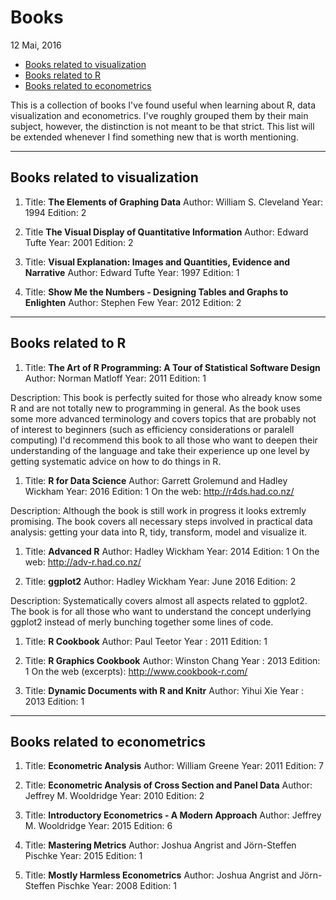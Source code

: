 Books
================
12 Mai, 2016

-   [Books related to visualization](#books-related-to-visualization)
-   [Books related to R](#books-related-to-r)
-   [Books related to econometrics](#books-related-to-econometrics)

This is a collection of books I've found useful when learning about R, data visualization and econometrics. I've roughly grouped them by their main subject, however, the distinction is not meant to be that strict. This list will be extended whenever I find something new that is worth mentioning.

------------------------------------------------------------------------

Books related to visualization
------------------------------

1.  Title: **The Elements of Graphing Data**
     Author: William S. Cleveland
     Year: 1994
     Edition: 2

2.  Title **The Visual Display of Quantitative Information**
     Author: Edward Tufte
     Year: 2001
     Edition: 2

3.  Title: **Visual Explanation: Images and Quantities, Evidence and Narrative**
     Author: Edward Tufte
     Year: 1997
     Edition: 1

4.  Title: **Show Me the Numbers - Designing Tables and Graphs to Enlighten**
     Author: Stephen Few
     Year: 2012
     Edition: 2

------------------------------------------------------------------------

Books related to R
------------------

1.  Title: **The Art of R Programming: A Tour of Statistical Software Design**
     Author: Norman Matloff
     Year: 2011
     Edition: 1

Description: This book is perfectly suited for those who already know some R and are not totally new to programming in general. As the book uses some more advanced terminology and covers topics that are probably not of interest to beginners (such as efficiency considerations or paralell computing) I'd recommend this book to all those who want to deepen their understanding of the language and take their experience up one level by getting systematic advice on how to do things in R.

1.  Title: **R for Data Science**
     Author: Garrett Grolemund and Hadley Wickham
     Year: 2016
     Edition: 1
     On the web: <http://r4ds.had.co.nz/>

Description: Although the book is still work in progress it looks extremly promising. The book covers all necessary steps involved in practical data analysis: getting your data into R, tidy, transform, model and visualize it.

1.  Title: **Advanced R**
     Author: Hadley Wickham
     Year: 2014
     Edition: 1
     On the web: <http://adv-r.had.co.nz/>

2.  Title: **ggplot2**
     Author: Hadley Wickham
     Year: June 2016
     Edition: 2

Description: Systematically covers almost all aspects related to ggplot2. The book is for all those who want to understand the concept underlying ggplot2 instead of merly bunching together some lines of code.

1.  Title: **R Cookbook**
     Author: Paul Teetor
     Year : 2011
     Edition: 1

2.  Title: **R Graphics Cookbook**
     Author: Winston Chang
     Year : 2013
     Edition: 1
     On the web (excerpts): <http://www.cookbook-r.com/>

3.  Title: **Dynamic Documents with R and Knitr**
     Author: Yihui Xie
     Year : 2013
     Edition: 1

------------------------------------------------------------------------

Books related to econometrics
-----------------------------

1.  Title: **Econometric Analysis**
     Author: William Greene
     Year: 2011
     Edition: 7

2.  Title: **Econometric Analysis of Cross Section and Panel Data**
     Author: Jeffrey M. Wooldridge
     Year: 2010
     Edition: 2

3.  Title: **Introductory Econometrics - A Modern Approach**
     Author: Jeffrey M. Wooldridge
     Year: 2015
     Edition: 6

4.  Title: **Mastering Metrics**
     Author: Joshua Angrist and Jörn-Steffen Pischke
     Year: 2015
     Edition: 1

5.  Title: **Mostly Harmless Econometrics**
     Author: Joshua Angrist and Jörn-Steffen Pischke
     Year: 2008
     Edition: 1
